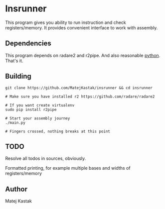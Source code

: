 # Insrunner

This program gives you ability to run instruction and check registers/memory.
It provides convenient interface to work with assembly.

## Dependencies

This program depends on radare2 and r2pipe. And also reasonable [python](http://stfupy3.org/).
That's it.

## Building

```
git clone https://github.com/MatejKastak/insrunner && cd insrunner

# Make sure you have installed r2 https://github.com/radare/radare2

# If you want create virtualenv
sudo pip install r2pipe

# Start your assembly journey
./main.py

# Fingers crossed, nothing breaks at this point
```

## TODO

Resolve all todos in sources, obviously.

Formatted printing, for example multiple bases and widths of registers/memory

## Author

Matej Kastak

